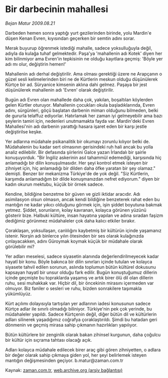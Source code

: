 # Bir darbecinin mahallesi

*Bejan Matur 2009.08.21*

<tr><td class="metin" colspan="2" style="padding-top: 20px; padding-left: 5px; padding-right: 10px;">Darbeden hemen sonra yaptığı yurt gezilerinden birinde, yolu Mardin'e düşen Kenan Evren, kıyısından geçerken bir semtin adını sorar.</td></tr><tr><td class="metin" colspan="2" style="padding-top: 20px; padding-left: 5px; padding-right: 10px;"><p>Merak buyurup öğrenmek istediği mahalle, sadece yoksulluğuyla değil, adıyla da kulağa tuhaf gelmektedir. Paşa'ya 'mahallenin adı Kotek' diyen her kim bilinmiyor ama Evren'in tepkisinin ne olduğu kayıtlara geçmiş: 'Böyle yer adı mı olur, değiştirin hemen!' 
<p>Mahallenin adı derhal değiştirilir. Ama olması gerektiği üzere ne Arapçanın o güzel sesli kelimelerinden biri ne de Kürtlerin meskun olduğu düşünülerek Kürtçe bir ad. Süryanice kimsenin aklına dahi gelmez. Paşaya bir jest düşünülerek mahallenin adı 'Evren' olarak değiştirilir. 
<p>Bugün adı Evren olan mahallede daha çok, yakılan, boşaltılan köylerden gelen Kürtler oturuyor. Mahallenin çocukları okula başladıklarında, Evren adını, sürgünleri, göçü başlatan darbenin mimarı olduğunu bilmeden, belki de gururla telaffuz ediyorlar. Hatırlamak her zaman iyi gelmeyebilir ama bazı şeylerin tamiri için, nedenleri unutmamakta fayda var. Mardin'deki Evren Mahallesi'nin adı darbenin yarattığı hasara işaret eden bir karşı jestle değiştirilse keşke. 
<p>Yer adlarına müdahale psikanalitik bir okumayı zorunlu kılıyor belki de. Müdahalenin bu kadar sert olmasının gerisindeki ruh hali ancak bu yolla analiz edilebilir. Bir defasında şiirlerini Galce yazan İrlandalı bir şairle konuşuyorduk. "Bir İngiliz askerinin asıl tahammül edemediği, karşısında hiç anlamadığı bir dilin konuşulmasıdır. Her şeyi kontrol etmek isteyen bir zihniyet için, hiç anlamadığı bir dilden daha öfke yaratan bir şey olamaz." demişti. Benzer bir mekanizma Türkiye'de de yok değil. "Siz Kürtlerin, karşımda anlamadığım bir dilde konuşmanızdan nefret ediyorum." diyen bir kadın okurun mektubu, küçük bir örnek sadece. 
<p>Kendine, bildiğine benzetme bir güven ve gizli iktidar aracıdır. Adı asimilasyon olsun olmasın, ancak kendi bildiğine benzeterek rahat eden bu mantığın ne kadar yıkıcı olduğunu görmek için, işin şiddet boyutuna bakmak yetmez. Şiddet, sorunların, kolay kavranan, kolayca görünen yüzünü gösterir bize. Halbuki kültüre, insan hayatına yapılan ve adına sıradan faşizm dediğimiz görünmez müdahaleler çok daha kalıcı etkiler bırakır. 
<p>Çoraklaşan, yoksullaşan, canlılığını kaybetmiş bir kültürün içinde yaşamanız istenir. Norşin adı binlerce yılın ötesinden bir ses olarak kulağınızda çınlayacakken, adını Güroymak koymak küçük bir müdahale olarak görülebilir mi? 
<p>Yer adları meselesi, sadece siyasetin alanında değerlendirilmeyecek kadar hayatî bir konu. Böyle bakınca bir dilin sınırları içinde tutulan ve kolayca siyasete tahvil edilen sorunun, aslında toplumun bütün kültürel dokusunu kapsayan hayatî bir unsur olduğu fark edilir. Bugün konuştuğumuz dillerin içinde geçmişte bu topraklarda yaşamış ve artık birer ölü dil olan dillerin ruhu, sesi muhakkak var. Hiçbir dil, bir öncekinin mirasını içermeden var olmuyor. Biz faniler o sesleri ve ruhu, bizden sonrakilere taşımakla yükümlüyüz. 
<p>Kürt açılımı dolayısıyla tartışılan yer adlarının iadesi konusunun sadece Kürtçe adlar ile sınırlı olmadığı biliniyor. Türkiye'nin pek çok yerinde, bu müdahaleler yapıldı. Sadece Kürtçenin değil, diğer bütün dil ve kültürlerin adları silinerek yaşadığımız coğrafya çoraklaştırıldı. Şimdi bu hatadan geri dönmenin ve geçmiş mirasa sahip çıkmanın hazırlıkları yapılıyor. 
<p>Bütün kültürlere bir zenginlik olarak bakan zihinsel kurgunun, daha çoğulcu bir kültür için sıçrama tahtası olacağı açık. 
<p>Adları kolayca müdahale edilecek birer araç gibi gören zihniyetten, o adlara bir değer olarak sahip çıkmaya giden yol, her şeyi belirlemek isteyen mantığın değişmesinden geçiyor. b.matur@zaman.com.tr<br/></p></p></p></p></p></p></p></p></p></p></td></tr>

Kaynak: [zaman.com.tr](http://zaman.com.tr/yazar.do?yazino=882849), [web.archive.org (arşiv bağlantısı)](http://web.archive.org/web/20090830010527/http://www.zaman.com.tr:80/yazar.do?yazino=882849)
